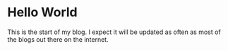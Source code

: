 # Hello World
This is the start of my blog. I expect it will be updated as often as most of the blogs out there on the internet.
